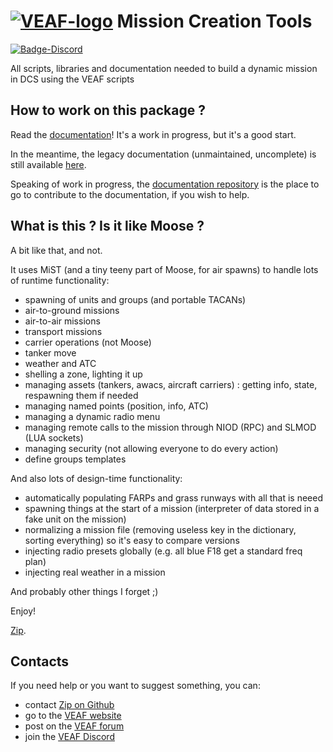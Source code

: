 # [![VEAF-logo]][VEAF website] Mission Creation Tools

[![Badge-Discord]][VEAF Discord]

All scripts, libraries and documentation needed to build a dynamic mission in DCS using the VEAF scripts

## How to work on this package ?

Read the [documentation][documentation-site]! It's a work in progress, but it's a good start.

In the meantime, the legacy documentation (unmaintained, uncomplete) is still available [here][documentation-old].

Speaking of work in progress, the [documentation repository][documentation-repo] is the place to go to contribute to the documentation, if you wish to help.

## What is this ? Is it like Moose ?

A bit like that, and not.

It uses MiST (and a tiny teeny part of Moose, for air spawns) to handle lots of runtime functionality:
- spawning of units and groups (and portable TACANs)
- air-to-ground missions 
- air-to-air missions
- transport missions
- carrier operations (not Moose)
- tanker move
- weather and ATC
- shelling a zone, lighting it up
- managing assets (tankers, awacs, aircraft carriers) : getting info, state, respawning them if needed
- managing named points (position, info, ATC)
- managing a dynamic radio menu
- managing remote calls to the mission through NIOD (RPC) and SLMOD (LUA sockets)
- managing security (not allowing everyone to do every action)
- define groups templates

And also lots of design-time functionality:
- automatically populating FARPs and grass runways with all that is neeed
- spawning things at the start of a mission (interpreter of data stored in a fake unit on the mission)
- normalizing a mission file (removing useless key in the dictionary, sorting everything) so it's easy to compare versions
- injecting radio presets globally (e.g. all blue F18 get a standard freq plan)
- injecting real weather in a mission

And probably other things I forget ;)

Enjoy!

[Zip][Zip on Github].

## Contacts

If you need help or you want to suggest something, you can:

* contact [Zip on Github]
* go to the [VEAF website]
* post on the [VEAF forum]
* join the [VEAF Discord]


[Badge-Discord]: https://img.shields.io/discord/471061487662792715?label=VEAF%20Discord&style=for-the-badge
[VEAF-logo]: https://veaf.github.io/documentation/images/logo.png
[VEAF Discord]: https://www.veaf.org/discord
[Zip on Github]: https://github.com/davidp57
[VEAF website]: https://www.veaf.org
[VEAF forum]: https://www.veaf.org/forum

[documentation-old]: ./old_documentation/_index.md
[documentation-site]: https://veaf.github.io/documentation/
[documentation-repo]: https://github.com/VEAF/documentation